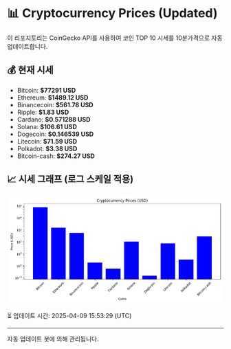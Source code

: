 
# 📊 Cryptocurrency Prices (Updated)

이 리포지토리는 CoinGecko API를 사용하여 코인 TOP 10 시세를 10분가격으로 자동 업데이트합니다.

## 💰 현재 시세
- Bitcoin: **$77291 USD**
- Ethereum: **$1489.12 USD**
- Binancecoin: **$561.78 USD**
- Ripple: **$1.83 USD**
- Cardano: **$0.571288 USD**
- Solana: **$106.61 USD**
- Dogecoin: **$0.146539 USD**
- Litecoin: **$71.59 USD**
- Polkadot: **$3.38 USD**
- Bitcoin-cash: **$274.27 USD**

## 📈 시세 그래프 (로그 스케일 적용)
![Crypto Prices](crypto_prices.png)

⏳ 업데이트 시간: 2025-04-09 15:53:29 (UTC)

---
자동 업데이트 봇에 의해 관리됩니다.
